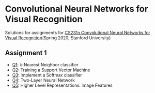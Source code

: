 # Convolutional Neural Networks for Visual Recognition
Solutions for assignments for <a href="http://cs231n.stanford.edu/2020/">CS231n Convolutional Neural Networks for Visual Recognition</a>(Spring 2020, Stanford University)


## Assignment 1
- <a href="https://github.com/bobaejeon/cs231n/blob/master/assignment1/knn.ipynb">Q1</a>: k-Nearest Neighbor classifier<br>
- <a href="https://github.com/bobaejeon/cs231n/blob/master/assignment1/svm.ipynb">Q2</a>: Training a Support Vector Machine<br>
- <a href="https://github.com/bobaejeon/cs231n/blob/master/assignment1/softmax.ipynb">Q3</a>: Implement a Softmax classifier<br>
- <a href="https://github.com/bobaejeon/cs231n/blob/master/assignment1/two_layer_net.ipynb">Q4</a>: Two-Layer Neural Network<br>
- <a href="https://github.com/bobaejeon/cs231n/blob/master/assignment1/features.ipynb">Q5</a>: Higher Level Representations: Image Features<br>
